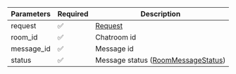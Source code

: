 | Parameters 	| Required 	                | Description                                  	                |
|------------	|----------	                |----------------------------------------------	                |
| request    	| :white_check_mark:      	| [Request](Request.md)                        	                |
| room_id    	| :white_check_mark:      	| Chatroom id                                  	                |
| message_id 	| :white_check_mark:      	| Message id                                   	                |
| status     	| :white_check_mark:      	| Message status ([RoomMessageStatus](RoomMessageStatus.md)) 	|
